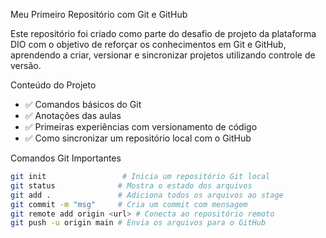 
 Meu Primeiro Repositório com Git e GitHub

Este repositório foi criado como parte do desafio de projeto da plataforma DIO com o objetivo de reforçar os conhecimentos em Git e GitHub, aprendendo a criar, versionar e sincronizar projetos utilizando controle de versão.



 Conteúdo do Projeto

- ✅ Comandos básicos do Git
- ✅ Anotações das aulas
- ✅ Primeiras experiências com versionamento de código
- ✅ Como sincronizar um repositório local com o GitHub

 Comandos Git Importantes

```bash
git init                 # Inicia um repositório Git local
git status              # Mostra o estado dos arquivos
git add .               # Adiciona todos os arquivos ao stage
git commit -m "msg"     # Cria um commit com mensagem
git remote add origin <url> # Conecta ao repositório remoto
git push -u origin main # Envia os arquivos para o GitHub
